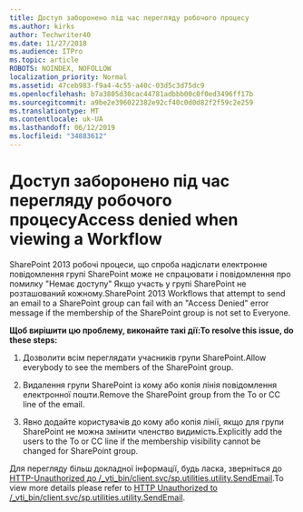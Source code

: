 ```yaml
---
title: Доступ заборонено під час перегляду робочого процесу
ms.author: kirks
author: Techwriter40
ms.date: 11/27/2018
ms.audience: ITPro
ms.topic: article
ROBOTS: NOINDEX, NOFOLLOW
localization_priority: Normal
ms.assetid: 47ceb983-f9a4-4c55-a40c-03d5c3d75dc9
ms.openlocfilehash: b7a3805d30cac44781adbbb00c0f0ed3496ff17b
ms.sourcegitcommit: a9be2e396022382e92cf40c0d0d82f2f59c2e259
ms.translationtype: MT
ms.contentlocale: uk-UA
ms.lasthandoff: 06/12/2019
ms.locfileid: "34883612"
---
```

# <a name="access-denied-when-viewing-a-workflow"></a><span data-ttu-id="da78a-102">Доступ заборонено під час перегляду робочого процесу</span><span class="sxs-lookup"><span data-stu-id="da78a-102">Access denied when viewing a Workflow</span></span>

<span data-ttu-id="da78a-103">SharePoint 2013 робочі процеси, що спроба надіслати електронне повідомлення групі SharePoint може не спрацювати і повідомлення про помилку "Немає доступу" Якщо участь у групі SharePoint не розташований кожному.</span><span class="sxs-lookup"><span data-stu-id="da78a-103">SharePoint 2013 Workflows that attempt to send an email to a SharePoint group can fail with an "Access Denied" error message if the membership of the SharePoint group is not set to Everyone.</span></span>
  
 <span data-ttu-id="da78a-104">**Щоб вирішити цю проблему, виконайте такі дії:**</span><span class="sxs-lookup"><span data-stu-id="da78a-104">**To resolve this issue, do these steps:**</span></span>
  
 1. <span data-ttu-id="da78a-105">Дозволити всім переглядати учасників групи SharePoint.</span><span class="sxs-lookup"><span data-stu-id="da78a-105">Allow everybody to see the members of the SharePoint group.</span></span>
  
 2. <span data-ttu-id="da78a-106">Видалення групи SharePoint із кому або копія лінія повідомлення електронної пошти.</span><span class="sxs-lookup"><span data-stu-id="da78a-106">Remove the SharePoint group from the To or CC line of the email.</span></span>
  
 3. <span data-ttu-id="da78a-107">Явно додайте користувачів до кому або копія лінії, якщо для групи SharePoint не можна змінити членство видимість.</span><span class="sxs-lookup"><span data-stu-id="da78a-107">Explicitly add the users to the To or CC line if the membership visibility cannot be changed for SharePoint group.</span></span>
  
<span data-ttu-id="da78a-108">Для перегляду більш докладної інформації, будь ласка, зверніться до [HTTP-Unauthorized до /_vti_bin/client.svc/sp.utilities.utility.SendEmail](https://go.microsoft.com/fwlink/?linkid=2044694&amp;clcid=0x409).</span><span class="sxs-lookup"><span data-stu-id="da78a-108">To view more details please refer to [HTTP Unauthorized to /_vti_bin/client.svc/sp.utilities.utility.SendEmail](https://go.microsoft.com/fwlink/?linkid=2044694&amp;clcid=0x409).</span></span>
  